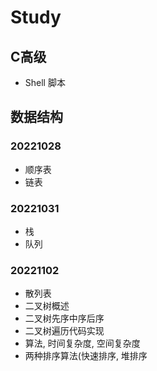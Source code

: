 # Study

## C高级

- Shell 脚本

## 数据结构

### 20221028

- 顺序表
- 链表

### 20221031

- 栈
- 队列

### 20221102

- 散列表
- 二叉树概述
- 二叉树先序中序后序
- 二叉树遍历代码实现
- 算法, 时间复杂度, 空间复杂度
- 两种排序算法(快速排序, 堆排序
